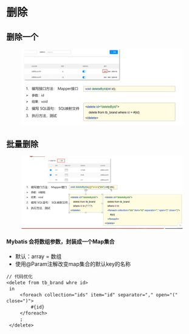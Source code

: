 # 删除

## 删除一个

<figure><img src="../.gitbook/assets/image (23).png" alt=""><figcaption></figcaption></figure>

## 批量删除

<figure><img src="../.gitbook/assets/image (6).png" alt=""><figcaption></figcaption></figure>

#### Mybatis 会将数组参数，封装成一个Map集合

* 默认：array = 数组
* 使用@Param注解改变map集合的默认key的名称

```
// 代码优化
<delete from tb_brand whre id>
 in 
     <foreach collection="ids" item="id" separator="," open="(" close=")">
         #{id}
     </foreach>
     ;
 </delete>
         
```
